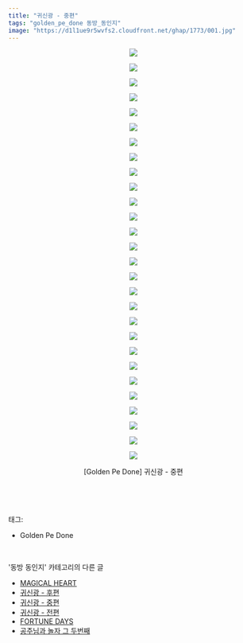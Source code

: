 ```yaml
---
title: "귀신광 - 중편"
tags: "golden_pe_done 동방_동인지"
image: "https://d1l1ue9r5wvfs2.cloudfront.net/ghap/1773/001.jpg"
---
```

<div class="article">
<p style="text-align: center; clear: none; float: none;"><img src="{{ site.imgserver9 }}/ghap/1773/001.jpg"/></p>
<p style="text-align: center; clear: none; float: none;"><img src="{{ site.imgserver9 }}/ghap/1773/002.jpg"/></p>
<p style="text-align: center; clear: none; float: none;"><img src="{{ site.imgserver9 }}/ghap/1773/003.jpg"/></p>
<p style="text-align: center; clear: none; float: none;"><img src="{{ site.imgserver9 }}/ghap/1773/004.jpg"/></p>
<p style="text-align: center; clear: none; float: none;"><img src="{{ site.imgserver9 }}/ghap/1773/005.jpg"/></p>
<p style="text-align: center; clear: none; float: none;"><img src="{{ site.imgserver9 }}/ghap/1773/006.jpg"/></p>
<p style="text-align: center; clear: none; float: none;"><img src="{{ site.imgserver9 }}/ghap/1773/007.jpg"/></p>
<p style="text-align: center; clear: none; float: none;"><img src="{{ site.imgserver9 }}/ghap/1773/008.jpg"/></p>
<p style="text-align: center; clear: none; float: none;"><img src="{{ site.imgserver9 }}/ghap/1773/009.jpg"/></p>
<p style="text-align: center; clear: none; float: none;"><img src="{{ site.imgserver9 }}/ghap/1773/010.jpg"/></p>
<p style="text-align: center; clear: none; float: none;"><img src="{{ site.imgserver9 }}/ghap/1773/011.jpg"/></p>
<p style="text-align: center; clear: none; float: none;"><img src="{{ site.imgserver9 }}/ghap/1773/012.jpg"/></p>
<p style="text-align: center; clear: none; float: none;"><img src="{{ site.imgserver9 }}/ghap/1773/013.jpg"/></p>
<p style="text-align: center; clear: none; float: none;"><img src="{{ site.imgserver9 }}/ghap/1773/014.jpg"/></p>
<p style="text-align: center; clear: none; float: none;"><img src="{{ site.imgserver9 }}/ghap/1773/015.jpg"/></p>
<p style="text-align: center; clear: none; float: none;"><img src="{{ site.imgserver9 }}/ghap/1773/016.jpg"/></p>
<p style="text-align: center; clear: none; float: none;"><img src="{{ site.imgserver9 }}/ghap/1773/017.jpg"/></p>
<p style="text-align: center; clear: none; float: none;"><img src="{{ site.imgserver9 }}/ghap/1773/018.jpg"/></p>
<p style="text-align: center; clear: none; float: none;"><img src="{{ site.imgserver9 }}/ghap/1773/019.jpg"/></p>
<p style="text-align: center; clear: none; float: none;"><img src="{{ site.imgserver9 }}/ghap/1773/020.jpg"/></p>
<p style="text-align: center; clear: none; float: none;"><img src="{{ site.imgserver9 }}/ghap/1773/021.jpg"/></p>
<p style="text-align: center; clear: none; float: none;"><img src="{{ site.imgserver9 }}/ghap/1773/022.jpg"/></p>
<p style="text-align: center; clear: none; float: none;"><img src="{{ site.imgserver9 }}/ghap/1773/023.jpg"/></p>
<p style="text-align: center; clear: none; float: none;"><img src="{{ site.imgserver9 }}/ghap/1773/024.jpg"/></p>
<p style="text-align: center; clear: none; float: none;"><img src="{{ site.imgserver9 }}/ghap/1773/025.jpg"/></p>
<p style="text-align: center; clear: none; float: none;"><img src="{{ site.imgserver9 }}/ghap/1773/026.jpg"/></p>
<p style="text-align: center; clear: none; float: none;"><img src="{{ site.imgserver9 }}/ghap/1773/027.jpg"/></p>
<p style="text-align: center; clear: none; float: none;"><img src="{{ site.imgserver9 }}/ghap/1773/028.jpg"/></p>
<p style="text-align: center; clear: none; float: none;">[Golden Pe Done] 귀신광 - 중편</p>
<p><br/></p>
</div><br/>
<div class="tagTrail">
<p>태그: </p>
<ul>
<li>Golden Pe Done</li>
</ul>
</div><br/>
<div class="another">
<p>'동방 동인지' 카테고리의 다른 글</p>
<ul>
<li><a href="/ghap_1775">MAGICAL HEART</a></li>
<li><a href="/ghap_1774">귀신광 - 후편</a></li>
<li><a href="/ghap_1773">귀신광 - 중편</a></li>
<li><a href="/ghap_1772">귀신광 - 전편</a></li>
<li><a href="/ghap_1771">FORTUNE DAYS</a></li>
<li><a href="/ghap_1770">공주님과 놀자 그 두번째</a></li>
</ul>
</div><br/>
<div class="cb_module cb_fluid">
<div class="cb_wrt cb_profile">
</div><!-- commentList close -->
</div><br/>
